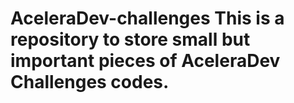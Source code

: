 # AceleraDev-challenges  This is a repository to store small but important pieces of AceleraDev Challenges codes.
